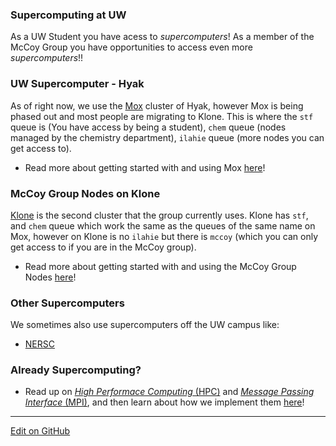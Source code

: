 ### Supercomputing at UW
As a UW Student you have acess to _supercomputers_! As a member of the McCoy Group you have opportunities to access even more _supercomputers_!! 

### UW Supercomputer - Hyak
As of right now, we use the [Mox](https://wiki.cac.washington.edu/display/hyakusers/Hyak+mox+Overview) cluster of Hyak, however Mox is being phased out and most people are migrating to Klone. This is where the `stf` queue is (You have access by being a student), `chem` queue (nodes managed by the chemistry department), `ilahie` queue (more nodes you can get access to).

* Read more about getting started with and using Mox [here](hyak.md)!

### McCoy Group Nodes on Klone
[Klone](https://wiki.cac.washington.edu/display/hyakusers/WIKI+for+Hyak+users#WIKIforHyakusers-HyakOverview) is the second cluster that the group currently uses. Klone has `stf`, and `chem` queue which work the same as the queues of the same name on Mox, however on Klone is no `ilahie` but there is `mccoy` (which you can only get access to if you are in the McCoy group).

* Read more about getting started with and using the McCoy Group Nodes [here](kloneNodes.md)!

### Other Supercomputers
We sometimes also use supercomputers off the UW campus like: 
* [NERSC](nersc.md)

### Already Supercomputing? 
* Read up on [_High Performace Computing_ (HPC)](https://en.wikipedia.org/wiki/High-performance_computing) and [_Message Passing Interface_ (MPI)](https://en.wikipedia.org/wiki/Message_Passing_Interface), and then learn about how we implement them [here](HPC_MPI.md)!

---
[Edit on GitHub](https://github.com/McCoyGroup/References/edit/gh-pages/McCoy%20Group%20Code%20Academy/Supercomputing101/index.md)
